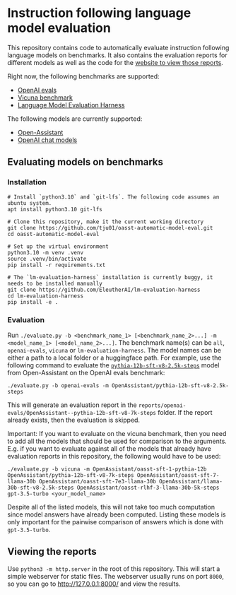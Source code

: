 # Instruction following language model evaluation

This repository contains code to automatically evaluate instruction following language models on benchmarks.
It also contains the evaluation reports for different models as well as the code for the [website to view those reports](https://tju01.github.io/oasst-automatic-model-eval/).

Right now, the following benchmarks are supported:
- [OpenAI evals](https://github.com/openai/evals)
- [Vicuna benchmark](https://lmsys.org/blog/2023-03-30-vicuna)
- [Language Model Evaluation Harness](https://github.com/EleutherAI/lm-evaluation-harness)

The following models are currently supported:
- [Open-Assistant](https://open-assistant.io)
- [OpenAI chat models](https://platform.openai.com/docs/models)

## Evaluating models on benchmarks

### Installation

```
# Install `python3.10` and `git-lfs`. The following code assumes an ubuntu system.
apt install python3.10 git-lfs

# Clone this repository, make it the current working directory
git clone https://github.com/tju01/oasst-automatic-model-eval.git
cd oasst-automatic-model-eval

# Set up the virtual environment
python3.10 -m venv .venv
source .venv/bin/activate
pip install -r requirements.txt

# The `lm-evaluation-harness` installation is currently buggy, it needs to be installed manually
git clone https://github.com/EleutherAI/lm-evaluation-harness
cd lm-evaluation-harness
pip install -e .
```

### Evaluation

Run `./evaluate.py -b <benchmark_name_1> [<benchmark_name_2>...] -m <model_name_1> [<model_name_2>...]`.
The benchmark name(s) can be `all`, `openai-evals`, `vicuna` or `lm-evaluation-harness`.
The model names can be either a path to a local folder or a huggingface path.
For example, use the following command to evaluate the [`pythia-12b-sft-v8-2.5k-steps`](https://huggingface.co/OpenAssistant/pythia-12b-sft-v8-2.5k-steps) model from Open-Assistant on the OpenAI evals benchmark:
```
./evaluate.py -b openai-evals -m OpenAssistant/pythia-12b-sft-v8-2.5k-steps
```
This will generate an evaluation report in the `reports/openai-evals/OpenAssistant--pythia-12b-sft-v8-7k-steps` folder.
If the report already exists, then the evaluation is skipped.

Important: If you want to evaluate on the vicuna benchmark, then you need to add all the models that should be used for comparison to the arguments.
E.g. if you want to evaluate against all of the models that already have evaluation reports in this repository, the following would have to be used:
```
./evaluate.py -b vicuna -m OpenAssistant/oasst-sft-1-pythia-12b OpenAssistant/pythia-12b-sft-v8-7k-steps OpenAssistant/oasst-sft-7-llama-30b OpenAssistant/oasst-sft-7e3-llama-30b OpenAssistant/llama-30b-sft-v8-2.5k-steps OpenAssistant/oasst-rlhf-3-llama-30b-5k-steps gpt-3.5-turbo <your_model_name>
```
Despite all of the listed models, this will not take too much computation since model answers have already been computed.
Listing these models is only important for the pairwise comparison of answers which is done with `gpt-3.5-turbo`.

## Viewing the reports

Use `python3 -m http.server` in the root of this repository.
This will start a simple webserver for static files.
The webserver usually runs on port `8000`, so you can go to http://127.0.0.1:8000/ and view the results.
